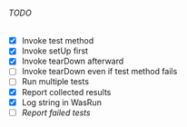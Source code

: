 ###### TODO 
- [x] Invoke test method
- [x] Invoke setUp first
- [x] Invoke tearDown afterward
- [ ] Invoke tearDown even if test method fails
- [ ] Run multiple tests
- [x] Report collected results
- [x] Log string in WasRun
- [ ] *Report failed tests*
